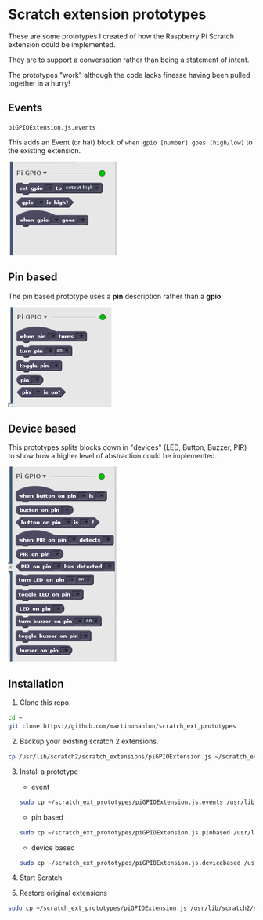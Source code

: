 # Scratch extension prototypes

These are some prototypes I created of how the Raspberry Pi Scratch extension could be implemented.

They are to support a conversation rather than being a statement of intent.

The prototypes "work" although the code lacks finesse having been pulled together in a hurry!

## Events

`piGPIOExtension.js.events`

This adds an Event (or hat) block of `when gpio [number] goes [high/low]` to the existing extension.

![event block](images/events.png)

## Pin based

The pin based prototype uses a **pin** description rather than a **gpio**:

![pin based blocks](images/pin_based.png)

## Device based

This prototypes splits blocks down in "devices" (LED, Button, Buzzer, PIR) to show how a higher level of abstraction could be implemented.

![device based blocks](images/device_based.png)

## Installation 

1. Clone this repo.

```bash
cd ~
git clone https://github.com/martinohanlon/scratch_ext_prototypes
```

2. Backup your existing scratch 2 extensions.

```bash
cp /usr/lib/scratch2/scratch_extensions/piGPIOExtension.js ~/scratch_ext_prototypes
```

3. Install a prototype

	+ event

	```bash
	sudo cp ~/scratch_ext_prototypes/piGPIOExtension.js.events /usr/lib/scratch2/scratch_extensions/piGPIOExtension.js
	```

    + pin based

	```bash
	sudo cp ~/scratch_ext_prototypes/piGPIOExtension.js.pinbased /usr/lib/scratch2/scratch_extensions/piGPIOExtension.js
	```

    + device based

	```bash
	sudo cp ~/scratch_ext_prototypes/piGPIOExtension.js.devicebased /usr/lib/scratch2/scratch_extensions/piGPIOExtension.js
	```

4. Start Scratch 

5. Restore original extensions

```bash
sudo cp ~/scratch_ext_prototypes/piGPIOExtension.js /usr/lib/scratch2/scratch_extensions
```
